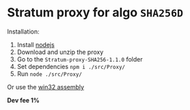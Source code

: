 # Stratum proxy for algo `SHA256D`

Installation:
1. Install [nodejs](https://nodejs.org/en/download/)
2. Download and unzip the proxy
3. Go to the `Stratum-proxy-SHA256-1.1.0` folder
2. Set dependencies `npm i ./src/Proxy/` 
3. Run `node ./src/Proxy/`

Or use the [win32 assembly](https://github.com/JerryWm/Stratum-proxy-SHA256/releases/tag/v1.1.0)


**Dev fee 1%**
